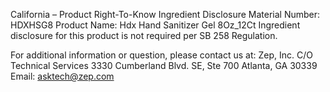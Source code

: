  
 
 
California – Product Right-To-Know Ingredient Disclosure 
Material Number: HDXHSG8 
Product Name: Hdx Hand Sanitizer Gel 8Oz_12Ct 
Ingredient disclosure for this product is not required per SB 258 Regulation. 
 
For additional information or question, please contact us at: 
Zep, Inc. 
C/O Technical Services 
3330 Cumberland Blvd. SE, Ste 700 
Atlanta, GA 30339 
Email: asktech@zep.com 
 
 
 
 
